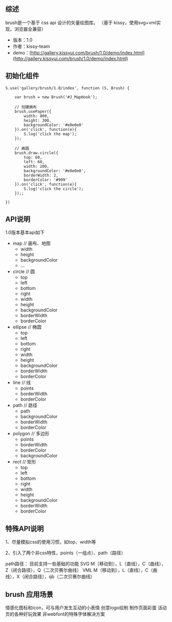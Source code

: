 ## 综述

brush是一个基于 css api 设计的矢量绘图库。
（基于 kissy，使用svg+vml实现，浏览器全兼容）

* 版本：1.0
* 作者：kissy-team
* demo：[http://gallery.kissyui.com/brush/1.0/demo/index.html](http://gallery.kissyui.com/brush/1.0/demo/index.html)

## 初始化组件

    S.use('gallery/brush/1.0/index', function (S, Brush) {

        var brush = new Brush('#J_MapHook');
		
		// 创建画布
		brush.usePaper({
		    width: 800,
		    height: 300,
		    backgroundColor: '#e0e0e0'
		}).on('click', function(e){
			S.log('click the map');
		});

		// 画圆
		brush.draw.circle({
		    top: 60,
		    left: 60,
		    width: 200,
		    backgroundColor: '#e0e0e0',
		    borderWidth: 2,
		    borderColor: '#999'
		}).on('click', function(e){
		    S.log('click the circle');
		});;

    })

## API说明


1.0版本基本api如下
* map // 画布、地图
  * width
  * height
  * backgroundColor
  * ...
* circle // 圆
  * top
  * left
  * bottom
  * right
  * width
  * height
  * backgroundColor
  * borderWidth
  * borderColor
* ellipse // 椭圆
  * top
  * left
  * bottom
  * right
  * width
  * height
  * backgroundColor
  * borderWidth
  * borderColor
* line // 线
  * points
  * borderWidth
  * borderColor
* path // 路径
  * path
  * backgroundColor
  * borderWidth
  * borderColor
* polygon // 多边形
  * points
  * borderWidth
  * borderColor
  * backgroundColor
* rect // 矩形
  * top
  * left
  * bottom
  * right
  * width
  * height
  * backgroundColor
  * borderWidth
  * borderColor

## 特殊API说明

1、尽量模拟css的使用习惯，如top、width等

2、引入了两个非css特性，points（一组点）、path（路径）

path路径：
目前支持一些基础的功能
SVG
M（移动到），L（直线），C（曲线），Z（闭合路径），Q（二次贝赛尔曲线）
VML
M（移动到），L（直线），C（曲线），X（闭合路径），qb（二次贝赛尔曲线）

## brush 应用场景

情感化图标和icon，可与用户发生互动的小表情
创意logo绘制
制作页面彩蛋
活动页的各种好玩效果
非webfont的特殊字体解决方案